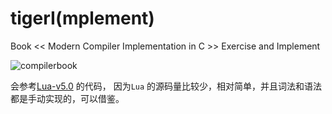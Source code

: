 # tigerI(mplement)

Book << Modern Compiler Implementation in C >> Exercise and Implement

![compilerbook](https://images-cn.ssl-images-amazon.com/images/I/41ui4h4faGL._AA218_.jpg)


会参考[Lua-v5.0](https://github.com/lua/lua/tree/v5.0) 的代码，
因为`Lua` 的源码量比较少，相对简单，并且词法和语法都是手动实现的，可以借鉴。


